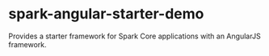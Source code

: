 # spark-angular-starter-demo
Provides a starter framework for Spark Core applications with an AngularJS framework.
